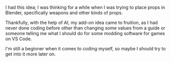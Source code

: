 I had this idea; I was thinking for a while when I was trying to place props in Blender, specifically weapons and other kinds of props. 

Thankfully, with the help of AI, my add-on idea came to fruition, as I had never done coding before other than changing some values from a guide or someone telling me what I should do for some modding software for games on VS Code.

I'm still a beginner when it comes to coding myself, so maybe I should try to get into it more later on.
